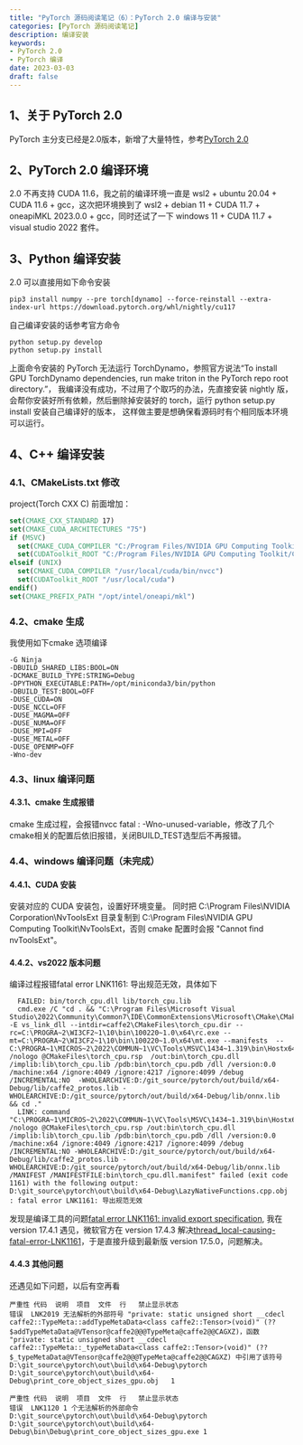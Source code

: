 ```yaml
---
title: "PyTorch 源码阅读笔记（6）：PyTorch 2.0 编译与安装"
categories: [PyTorch 源码阅读笔记]
description: 编译安装
keywords: 
- PyTorch 2.0
- PyTorch 编译
date: 2023-03-03
draft: false
---
```


## 1、关于 PyTorch 2.0
PyTorch 主分支已经是2.0版本，新增了大量特性，参考[PyTorch 2.0](https://pytorch.org/get-started/pytorch-2.0/#overview)

## 2、PyTorch 2.0 编译环境
2.0 不再支持 CUDA 11.6，我之前的编译环境一直是 wsl2 + ubuntu 20.04 + CUDA 11.6 + gcc，这次把环境换到了 wsl2 + debian 11 + CUDA 11.7 + oneapiMKL 2023.0.0 + gcc，同时还试了一下 windows 11 + CUDA 11.7 + visual studio 2022 套件。
## 3、Python 编译安装
2.0 可以直接用如下命令安装
```shell
pip3 install numpy --pre torch[dynamo] --force-reinstall --extra-index-url https://download.pytorch.org/whl/nightly/cu117
```
自己编译安装的话参考官方命令
```shell
python setup.py develop
python setup.py install
```
上面命令安装的 PyTorch 无法运行 TorchDynamo，参照官方说法“To install GPU TorchDynamo dependencies, run make triton in the PyTorch repo root directory.”，
我编译没有成功，不过用了个取巧的办法，先直接安装 nightly 版，会帮你安装好所有依赖，然后删除掉安装好的 torch，运行 python setup.py install 安装自己编译好的版本，
这样做主要是想确保看源码时有个相同版本环境可以运行。
## 4、C++ 编译安装
### 4.1、CMakeLists.txt 修改
project(Torch CXX C) 前面增加：
```cmake
set(CMAKE_CXX_STANDARD 17)
set(CMAKE_CUDA_ARCHITECTURES "75")
if (MSVC)
  set(CMAKE_CUDA_COMPILER "C:/Program Files/NVIDIA GPU Computing Toolkit/CUDA/v11.7/bin/nvcc.exe")
  set(CUDAToolkit_ROOT "C:/Program Files/NVIDIA GPU Computing Toolkit/CUDA/v11.7")
elseif (UNIX)
  set(CMAKE_CUDA_COMPILER "/usr/local/cuda/bin/nvcc")
  set(CUDAToolkit_ROOT "/usr/local/cuda")
endif()
set(CMAKE_PREFIX_PATH "/opt/intel/oneapi/mkl")
```
### 4.2、cmake 生成
我使用如下cmake 选项编译
```shell
-G Ninja
-DBUILD_SHARED_LIBS:BOOL=ON
-DCMAKE_BUILD_TYPE:STRING=Debug
-DPYTHON_EXECUTABLE:PATH=/opt/miniconda3/bin/python
-DBUILD_TEST:BOOL=OFF
-DUSE_CUDA=ON
-DUSE_NCCL=OFF
-DUSE_MAGMA=OFF
-DUSE_NUMA=OFF
-DUSE_MPI=OFF
-DUSE_METAL=OFF
-DUSE_OPENMP=OFF
-Wno-dev
```
### 4.3、linux 编译问题
#### 4.3.1、cmake 生成报错
cmake 生成过程，会报错nvcc fatal  : -Wno-unused-variable，修改了几个cmake相关的配置后依旧报错，关闭BUILD_TEST选型后不再报错。
### 4.4、windows 编译问题（未完成）
#### 4.4.1、CUDA 安装
安装对应的 CUDA 安装包，设置好环境变量。
同时把 C:\Program Files\NVIDIA Corporation\NvToolsExt 目录复制到 C:\Program Files\NVIDIA GPU Computing Toolkit\NvToolsExt，否则 cmake 配置时会报 "Cannot find nvToolsExt"。
#### 4.4.2、vs2022 版本问题
编译过程报错fatal error LNK1161: 导出规范无效，具体如下
```shell
  FAILED: bin/torch_cpu.dll lib/torch_cpu.lib 
  cmd.exe /C "cd . && "C:\Program Files\Microsoft Visual Studio\2022\Community\Common7\IDE\CommonExtensions\Microsoft\CMake\CMake\bin\cmake.exe" -E vs_link_dll --intdir=caffe2\CMakeFiles\torch_cpu.dir --rc=C:\PROGRA~2\WI3CF2~1\10\bin\100220~1.0\x64\rc.exe --mt=C:\PROGRA~2\WI3CF2~1\10\bin\100220~1.0\x64\mt.exe --manifests  -- C:\PROGRA~1\MICROS~2\2022\COMMUN~1\VC\Tools\MSVC\1434~1.319\bin\Hostx64\x64\link.exe /nologo @CMakeFiles\torch_cpu.rsp  /out:bin\torch_cpu.dll /implib:lib\torch_cpu.lib /pdb:bin\torch_cpu.pdb /dll /version:0.0 /machine:x64 /ignore:4049 /ignore:4217 /ignore:4099 /debug /INCREMENTAL:NO  -WHOLEARCHIVE:D:/git_source/pytorch/out/build/x64-Debug/lib/caffe2_protos.lib -WHOLEARCHIVE:D:/git_source/pytorch/out/build/x64-Debug/lib/onnx.lib  && cd ."
  LINK: command "C:\PROGRA~1\MICROS~2\2022\COMMUN~1\VC\Tools\MSVC\1434~1.319\bin\Hostx64\x64\link.exe /nologo @CMakeFiles\torch_cpu.rsp /out:bin\torch_cpu.dll /implib:lib\torch_cpu.lib /pdb:bin\torch_cpu.pdb /dll /version:0.0 /machine:x64 /ignore:4049 /ignore:4217 /ignore:4099 /debug /INCREMENTAL:NO -WHOLEARCHIVE:D:/git_source/pytorch/out/build/x64-Debug/lib/caffe2_protos.lib -WHOLEARCHIVE:D:/git_source/pytorch/out/build/x64-Debug/lib/onnx.lib /MANIFEST /MANIFESTFILE:bin\torch_cpu.dll.manifest" failed (exit code 1161) with the following output:
D:\git_source\pytorch\out\build\x64-Debug\LazyNativeFunctions.cpp.obj : fatal error LNK1161: 导出规范无效
```
发现是编译工具的问题[fatal error LNK1161: invalid export specification](https://github.com/pytorch/pytorch/issues/87957),
我在 version 17.4.1 遇见，微软官方在 version 17.4.3 解决[thread_local-causing-fatal-error-LNK1161](https://developercommunity.visualstudio.com/t/thread_local-causing-fatal-error-LNK1161/10199441)，于是直接升级到最新版 version 17.5.0，问题解决。
#### 4.4.3 其他问题
还遇见如下问题，以后有空再看
```shell
严重性	代码	说明	项目	文件	行	禁止显示状态
错误	LNK2019	无法解析的外部符号 "private: static unsigned short __cdecl caffe2::TypeMeta::addTypeMetaData<class caffe2::Tensor>(void)" (??$addTypeMetaData@VTensor@caffe2@@@TypeMeta@caffe2@@CAGXZ)，函数 "private: static unsigned short __cdecl caffe2::TypeMeta::_typeMetaData<class caffe2::Tensor>(void)" (??$_typeMetaData@VTensor@caffe2@@@TypeMeta@caffe2@@CAGXZ) 中引用了该符号 	D:\git_source\pytorch\out\build\x64-Debug\pytorch	D:\git_source\pytorch\out\build\x64-Debug\print_core_object_sizes_gpu.obj	1	

```
```shell
严重性	代码	说明	项目	文件	行	禁止显示状态
错误	LNK1120	1 个无法解析的外部命令 	D:\git_source\pytorch\out\build\x64-Debug\pytorch	D:\git_source\pytorch\out\build\x64-Debug\bin\Debug\print_core_object_sizes_gpu.exe	1	

```